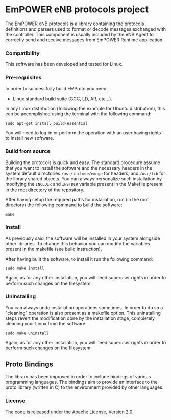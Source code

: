 # EmPOWER eNB protocols project

The EmPOWER eNB protocols is a library containing the protocols definitions and parsers used to format or decode messages exchanged with the controller. This component is usually included by the eNB Agent to correctly send and receive messages from EmPOWER Runtime application.

### Compatibility
This software has been developed and tested for Linux.

### Pre-requisites
In order to successfully build EMProto you need:
* Linux standard build suite (GCC, LD, AR, etc...).

In any Linux distribution (following the example for Ubuntu distribution), this can be accomplished using the terminal with the following command:

`sudo apt-get install build-essential`

You will need to log-in or perform the operation with an user having rights to install new software.

### Build from source
Building the protocols is quick and easy. The standard procedure assume that you want to install the software and the necessary headers in the system default directories `/usr/include/emage` for headers, and `/usr/lib` for the library shared objects. You can always personalize such installation by modifying the `INCLDIR` and `INSTDIR` variable present in the Makefile present in the root directory of the repository.

After having setup the required paths for installation, run (in the root directory) the following command to build the software:

`make`

### Install
As previously said, the software will be installed in your system alongside other libraries. To change this behavior you can modify the variables present in the makefile (see build instruction).

After having built the software, to install it run the following command:

`sudo make install`

Again, as for any other installation, you will need superuser rights in order to perform such changes on the filesystem.

### Uninstalling
You can always undo installation operations sometimes. In order to do so a "cleaning" operation is also present as a makefile option. This uninstalling steps revert the modification done by the installation stage, completely cleaning your Linux from the software:

`sudo make uninstall`

Again, as for any other installation, you will need superuser rights in order to perform such changes on the filesystem.

## Proto Bindings
The library has been improved in order to include bindings of various programming languages. The bindings aim to provide an interface to the proto library (written in C) to the environment provided by other languages.

### License
The code is released under the Apache License, Version 2.0.
